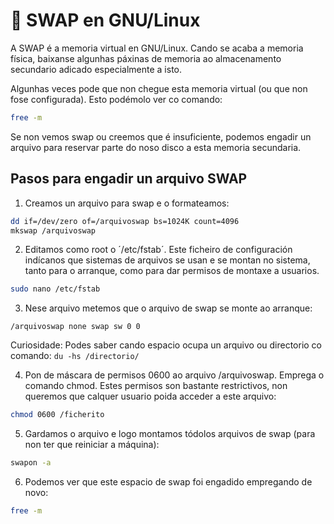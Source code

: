 # 🧠 SWAP en GNU/Linux

A SWAP é a memoria virtual en GNU/Linux. Cando se acaba a memoria física, baixanse algunhas páxinas de memoria ao almacenamento secundario adicado especialmente a isto.

Algunhas veces pode que non chegue esta memoria virtual (ou que non fose configurada). Esto podémolo ver co comando:

``` bash
free -m
```

Se non vemos swap ou creemos que é insuficiente, podemos engadir un arquivo para reservar parte do noso disco a esta memoria secundaria.

## Pasos para engadir un arquivo SWAP

1. Creamos un arquivo para swap e o formateamos:

``` bash
dd if=/dev/zero of=/arquivoswap bs=1024K count=4096
mkswap /arquivoswap
```

2. Editamos como root o ´/etc/fstab´. Este ficheiro de configuración indícanos que sistemas de arquivos se usan e se montan no sistema, tanto para o arranque, como para dar permisos de montaxe a usuarios.

``` bash
sudo nano /etc/fstab
```

3. Nese arquivo metemos que o arquivo de swap se monte ao arranque:

```
/arquivoswap none swap sw 0 0
```

Curiosidade: Podes saber cando espacio ocupa un arquivo ou directorio co comando: `du -hs /directorio/`

4. Pon de máscara de permisos 0600 ao arquivo /arquivoswap. Emprega o comando chmod. Estes permisos son bastante restrictivos, non queremos que calquer usuario poida acceder a este arquivo:

``` bash
chmod 0600 /ficherito
```

5. Gardamos o arquivo e logo montamos tódolos arquivos de swap (para non ter que reiniciar a máquina):

``` bash
swapon -a
```

6. Podemos ver que este espacio de swap foi engadido empregando de novo:

``` bash
free -m
```
